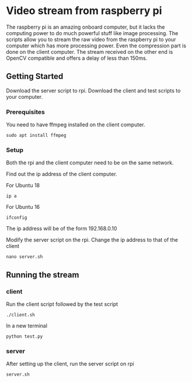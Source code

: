 # Video stream from raspberry pi

The raspberry pi is an amazing onboard computer, but it lacks the computing power to do much powerful stuff like image processing. The scripts allow you to stream the raw video from the raspberry pi to your computer which has more processing power. Even the compression part is done on the client computer. The stream received on the other end is OpenCV compatible and offers a delay of less than 150ms.

## Getting Started

Download the server script to rpi. Download the client and test scripts to your computer.

### Prerequisites

You need to have ffmpeg installed on the client computer.

```
sudo apt install ffmpeg
```

### Setup

Both the rpi and the client computer need to be on the same network.

Find out the ip address of the client computer.

For Ubuntu 18

```
ip a
```

For Ubuntu 16

```
ifconfig
```

The ip address will be of the form 192.168.0.10

Modify the server script on the rpi. Change the ip address to that of the client

```
nano server.sh
```

## Running the stream

### client

Run the client script followed by the test script

```
./client.sh
```

In a new terminal

```
python test.py
```

### server

After setting up the client, run the server script on rpi

```
server.sh
```
